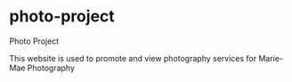 # photo-project
Photo Project

This website is used to promote and view photography services for Marie-Mae Photography

